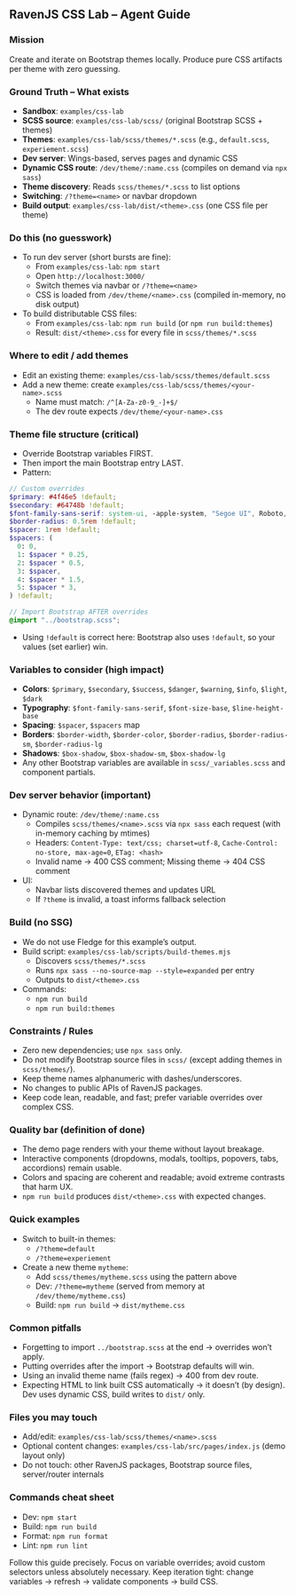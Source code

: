## RavenJS CSS Lab – Agent Guide

### Mission

Create and iterate on Bootstrap themes locally. Produce pure CSS artifacts per theme with zero guessing.

### Ground Truth – What exists

- **Sandbox**: `examples/css-lab`
- **SCSS source**: `examples/css-lab/scss/` (original Bootstrap SCSS + themes)
- **Themes**: `examples/css-lab/scss/themes/*.scss` (e.g., `default.scss`, `experiement.scss`)
- **Dev server**: Wings-based, serves pages and dynamic CSS
- **Dynamic CSS route**: `/dev/theme/:name.css` (compiles on demand via `npx sass`)
- **Theme discovery**: Reads `scss/themes/*.scss` to list options
- **Switching**: `/?theme=<name>` or navbar dropdown
- **Build output**: `examples/css-lab/dist/<theme>.css` (one CSS file per theme)

### Do this (no guesswork)

- To run dev server (short bursts are fine):
  - From `examples/css-lab`: `npm start`
  - Open `http://localhost:3000/`
  - Switch themes via navbar or `/?theme=<name>`
  - CSS is loaded from `/dev/theme/<name>.css` (compiled in-memory, no disk output)
- To build distributable CSS files:
  - From `examples/css-lab`: `npm run build` (or `npm run build:themes`)
  - Result: `dist/<theme>.css` for every file in `scss/themes/*.scss`

### Where to edit / add themes

- Edit an existing theme: `examples/css-lab/scss/themes/default.scss`
- Add a new theme: create `examples/css-lab/scss/themes/<your-name>.scss`
  - Name must match: `/^[A-Za-z0-9_-]+$/`
  - The dev route expects `/dev/theme/<your-name>.css`

### Theme file structure (critical)

- Override Bootstrap variables FIRST.
- Then import the main Bootstrap entry LAST.
- Pattern:

```scss
// Custom overrides
$primary: #4f46e5 !default;
$secondary: #64748b !default;
$font-family-sans-serif: system-ui, -apple-system, "Segoe UI", Roboto, "Helvetica Neue", Arial, sans-serif !default;
$border-radius: 0.5rem !default;
$spacer: 1rem !default;
$spacers: (
  0: 0,
  1: $spacer * 0.25,
  2: $spacer * 0.5,
  3: $spacer,
  4: $spacer * 1.5,
  5: $spacer * 3,
) !default;

// Import Bootstrap AFTER overrides
@import "../bootstrap.scss";
```

- Using `!default` is correct here: Bootstrap also uses `!default`, so your values (set earlier) win.

### Variables to consider (high impact)

- **Colors**: `$primary`, `$secondary`, `$success`, `$danger`, `$warning`, `$info`, `$light`, `$dark`
- **Typography**: `$font-family-sans-serif`, `$font-size-base`, `$line-height-base`
- **Spacing**: `$spacer`, `$spacers` map
- **Borders**: `$border-width`, `$border-color`, `$border-radius`, `$border-radius-sm`, `$border-radius-lg`
- **Shadows**: `$box-shadow`, `$box-shadow-sm`, `$box-shadow-lg`
- Any other Bootstrap variables are available in `scss/_variables.scss` and component partials.

### Dev server behavior (important)

- Dynamic route: `/dev/theme/:name.css`
  - Compiles `scss/themes/<name>.scss` via `npx sass` each request (with in-memory caching by mtimes)
  - Headers: `Content-Type: text/css; charset=utf-8`, `Cache-Control: no-store, max-age=0`, `ETag: <hash>`
  - Invalid name → 400 CSS comment; Missing theme → 404 CSS comment
- UI:
  - Navbar lists discovered themes and updates URL
  - If `?theme` is invalid, a toast informs fallback selection

### Build (no SSG)

- We do not use Fledge for this example’s output.
- Build script: `examples/css-lab/scripts/build-themes.mjs`
  - Discovers `scss/themes/*.scss`
  - Runs `npx sass --no-source-map --style=expanded` per entry
  - Outputs to `dist/<theme>.css`
- Commands:
  - `npm run build`
  - `npm run build:themes`

### Constraints / Rules

- Zero new dependencies; use `npx sass` only.
- Do not modify Bootstrap source files in `scss/` (except adding themes in `scss/themes/`).
- Keep theme names alphanumeric with dashes/underscores.
- No changes to public APIs of RavenJS packages.
- Keep code lean, readable, and fast; prefer variable overrides over complex CSS.

### Quality bar (definition of done)

- The demo page renders with your theme without layout breakage.
- Interactive components (dropdowns, modals, tooltips, popovers, tabs, accordions) remain usable.
- Colors and spacing are coherent and readable; avoid extreme contrasts that harm UX.
- `npm run build` produces `dist/<theme>.css` with expected changes.

### Quick examples

- Switch to built-in themes:
  - `/?theme=default`
  - `/?theme=experiement`
- Create a new theme `mytheme`:
  - Add `scss/themes/mytheme.scss` using the pattern above
  - Dev: `/?theme=mytheme` (served from memory at `/dev/theme/mytheme.css`)
  - Build: `npm run build` → `dist/mytheme.css`

### Common pitfalls

- Forgetting to import `../bootstrap.scss` at the end → overrides won’t apply.
- Putting overrides after the import → Bootstrap defaults will win.
- Using an invalid theme name (fails regex) → 400 from dev route.
- Expecting HTML to link built CSS automatically → it doesn’t (by design). Dev uses dynamic CSS, build writes to `dist/` only.

### Files you may touch

- Add/edit: `examples/css-lab/scss/themes/<name>.scss`
- Optional content changes: `examples/css-lab/src/pages/index.js` (demo layout only)
- Do not touch: other RavenJS packages, Bootstrap source files, server/router internals

### Commands cheat sheet

- Dev: `npm start`
- Build: `npm run build`
- Format: `npm run format`
- Lint: `npm run lint`

Follow this guide precisely. Focus on variable overrides; avoid custom selectors unless absolutely necessary. Keep iteration tight: change variables → refresh → validate components → build CSS.
